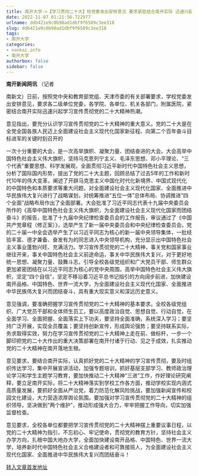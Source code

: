 ```yaml
---
title: 南开大学->【学习贯彻二十大】校党委发出安排意见 要求紧密结合南开实际 迅速兴起学习宣传贯彻党的二十大精神热潮 | nankai.info
date: 2022-11-07 01:21:56.722977
urlname: ddb421e9c0b98ad1dbf9f6589c3ee318
slug: ddb421e9c0b98ad1dbf9f6589c3ee318
tags: 
- 南开大学
categories:
- nankai.info
- 南开大学
authorbox: false
sidebar: false
---
```

**南开新闻网讯** （记者

南新文）日前，按照党中央和教育部党组、天津市委的有关部署要求，学校党委发出安排意见，要求各二级单位党委，各学院、各单位、机关各部门，附属医院，紧密结合南开实际迅速兴起学习宣传贯彻党的二十大精神热潮。

意见指出，要充分认识学习宣传贯彻党的二十大精神的重大意义。党的二十大是在全党全国各族人民迈上全面建设社会主义现代化国家新征程、向第二个百年奋斗目标进军的关键时刻召开的
<!--more-->
一次十分重要的大会，是一次高举旗帜、凝聚力量、团结奋进的大会。大会高举中国特色社会主义伟大旗帜，坚持马克思列宁主义、毛泽东思想、邓小平理论、“三个代表”重要思想、科学发展观，全面贯彻习近平新时代中国特色社会主义思想，分析了国际国内形势，提出了党的二十大主题，回顾总结了过去5年的工作和新时代10年的伟大变革，阐述了开辟马克思主义中国化时代化新境界、中国式现代化的中国特色和本质要求等重大问题，对全面建设社会主义现代化国家、全面推进中华民族伟大复兴进行了战略谋划，对统筹推进“五位一体”总体布局、协调推进“四个全面”战略布局作出了全面部署。大会批准了习近平同志代表十九届中央委员会所作的《高举中国特色社会主义伟大旗帜，为全面建设社会主义现代化国家而团结奋斗》的报告，批准了十九届中央纪律检查委员会的工作报告，审议通过了《中国共产党章程（修正案）》，选举产生了新一届中央委员会和中央纪律检查委员会。党的二十届一中全会选举产生了以习近平同志为核心的新一届中央领导集体，一批经验丰富、德才兼备、奋发有为的同志进入中央领导机构，充分显示出中国特色社会主义事业蓬勃兴旺、充满活力。学习宣传贯彻党的二十大精神，事关党和国家事业继往开来，事关中国特色社会主义前途命运，事关中华民族伟大复兴，对于更好地统一思想、凝聚力量、鼓舞斗志，引导全校各级党组织和广大党员干部、师生群众更加紧密团结在以习近平同志为核心的党中央周围，高举中国特色社会主义伟大旗帜，坚定“四个自信”，坚定不移沿着习近平总书记指引的方向阔步前进，加快建设南开品格、中国特色、世界一流大学，为全面建设社会主义现代化国家、全面推进中华民族伟大复兴而团结奋斗，具有重大现实意义和深远历史意义。

意见强调，要准确把握学习宣传贯彻党的二十大精神的基本要求。全校各级党组织、广大党员干部和全体师生员工，要以高度政治自觉、思想自觉、行动自觉，在全面学习、全面把握、全面落实上下功夫，要坚持全面准确，系统深入学习；要坚持广泛开展，实现全员覆盖；要坚持创新宣传，形成舆论强势；要坚持联系实际，务求取得实效，努力在学习宣传贯彻党的二十大精神上走在前、做标杆，一步一个脚印把党的二十大作出的重大决策部署在南开付诸于行动、见之于成效，扎实推动党的二十大精神在南开落地生根。

意见要求，要结合南开实际，认真抓好党的二十大精神的学习宣传贯彻，要及时组织传达学习，集中开展宣讲活动，加强专题培训，抓好基层支部学习、教师政治理论学习和学生主题学习教育，要加快推动二十大精神“三进”工作，作好理论研究阐释，要立足南开实际，将二十大精神落实到学校工作各方面，推动学校实现内涵式高质量发展，要抓好全面从严治党，着力防范化解风险挑战，要加强新闻宣传和校园文化建设，大力营造浓厚舆论氛围。要加强对学习宣传贯彻党的二十大精神的组织领导，坚决做到“两个维护”，推动形成强大合力，牢牢把握工作导向，切实加强监督检查。

意见要求，全校各单位都要把学习宣传贯彻党的二十大精神摆上重要议事日程，以党的二十大精神为指引，不忘初心、牢记使命，贯彻党的教育方针，坚持社会主义办学方向，扎根中国大地办大学，全面加快建设南开品格、中国特色、世界一流大学，培养新时代中国特色社会主义合格建设者和可靠接班人，为全面建设社会主义现代化国家、全面推进中华民族伟大复兴而团结奋斗！



[转入文章首发地址](http://news.nankai.edu.cn/ywsd/system/2022/11/03/030053442.shtml)